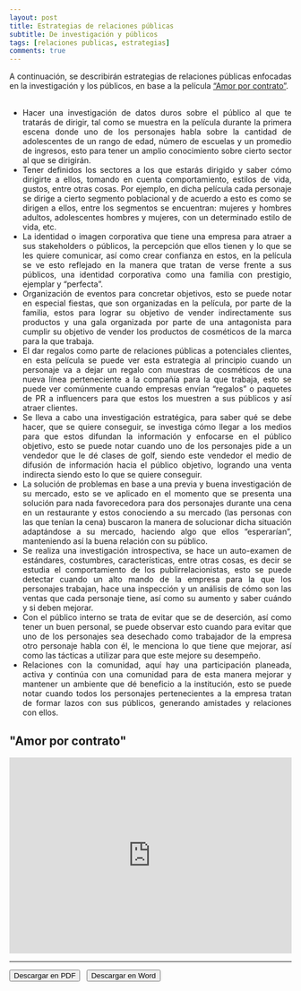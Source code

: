 ```yaml
---
layout: post
title: Estrategias de relaciones públicas
subtitle: De investigación y públicos
tags: [relaciones publicas, estrategias]
comments: true
---
```


<div style="text-align:justify">
A continuación, se describirán estrategias de relaciones públicas enfocadas en la investigación y los públicos, en base a la película <a href="#item1">“Amor por contrato”</a>.<br><br>

<ul>
<li> Hacer una investigación de datos duros sobre el público al que te tratarás de dirigir, tal como se muestra en la película durante la primera escena donde uno de los personajes habla sobre la cantidad de adolescentes de un rango de edad, número de escuelas y un promedio de ingresos, esto para tener un amplio conocimiento sobre cierto sector al que se dirigirán.</li>

<li> Tener definidos los sectores a los que estarás dirigido y saber cómo dirigirte a ellos, tomando en cuenta comportamiento, estilos de vida, gustos, entre
otras cosas. Por ejemplo, en dicha película cada personaje se dirige a cierto segmento poblacional y de acuerdo a esto es como se dirigen a ellos, entre los segmentos se encuentran: mujeres y hombres adultos, adolescentes hombres y mujeres, con un determinado estilo de vida, etc.</li>

<li> La identidad o imagen corporativa que tiene una empresa para atraer a sus stakeholders o públicos, la percepción que ellos tienen y lo que se les quiere comunicar, así como crear confianza en estos, en la película se ve esto reflejado en la manera que tratan de verse frente a sus públicos, una identidad corporativa como una familia con prestigio, ejemplar y “perfecta”.</li>

<li> Organización de eventos para concretar objetivos, esto se puede notar en especial fiestas, que son organizadas en la película, por parte de la familia, estos para lograr su objetivo de vender indirectamente sus productos y una gala organizada por parte de una antagonista para cumplir su objetivo de vender los productos de cosméticos de la marca para la que trabaja.</li>

<li> El dar regalos como parte de relaciones públicas a potenciales clientes, en esta película se puede ver esta estrategia al principio cuando un personaje va a dejar un regalo con muestras de cosméticos de una nueva línea perteneciente a la compañía para la que trabaja, esto se puede ver comúnmente cuando empresas envían “regalos” o paquetes de PR a influencers para que estos los muestren a sus públicos y así atraer clientes.</li>

<li> Se lleva a cabo una investigación estratégica, para saber qué se debe hacer, que se quiere conseguir, se investiga cómo llegar a los medios para que estos difundan la información y enfocarse en el público objetivo, esto se puede notar cuando uno de los personajes pide a un vendedor que le dé clases de golf, siendo este vendedor el medio de difusión de información hacia el público objetivo, logrando una venta indirecta siendo esto lo que se quiere conseguir.</li>

<li> La solución de problemas en base a una previa y buena investigación de su mercado, esto se ve aplicado en el momento que se presenta una solución para nada favorecedora para dos personajes durante una cena en un restaurante y estos conociendo a su mercado (las personas con las que tenían la cena) buscaron la manera de solucionar dicha situación adaptándose a su mercado, haciendo algo que ellos “esperarían”, manteniendo así la buena relación con su público.</li>

<li> Se realiza una investigación introspectiva, se hace un auto-examen de estándares, costumbres, características, entre otras cosas, es decir se estudia el comportamiento de los publirrelacionistas, esto se puede detectar cuando un alto mando de la empresa para la que los personajes trabajan, hace una inspección y un análisis de cómo son las ventas que cada personaje tiene, así como su aumento y saber cuándo y si deben mejorar.</li>

<li> Con el público interno se trata de evitar que se de deserción, así como tener un buen personal, se puede observar esto cuando para evitar que uno de los personajes sea desechado como trabajador de la empresa otro personaje habla con él, le menciona lo que tiene que mejorar, así como las tácticas a utilizar para que este mejore su desempeño.</li>

<li>Relaciones con la comunidad, aquí hay una participación planeada, activa y continúa con una comunidad para de esta manera mejorar y mantener un ambiente que dé beneficio a la institución, esto se puede notar cuando todos los personajes pertenecientes a la empresa tratan de formar lazos con sus públicos, generando amistades y relaciones con ellos.</li>
</ul>
</div>

<a name="item1"></a> 
## "Amor por contrato"

<iframe width="100%" height="350" src="https://www.youtube.com/embed/uH_RmQOczyU" title="YouTube video player" frameborder="0" allow="accelerometer; autoplay; clipboard-write; encrypted-media; gyroscope; picture-in-picture" allowfullscreen></iframe>


--------------------------------------------

<button name="PDF" class="btn-adn"> <a style="text-decoration:none; color: inherit" href="https://katherig.github.io/files/Estrategias-de-investigación-y-públicos.pdf">Descargar en PDF</a> </button> &nbsp; <button name="Word" class="btn-adn"> <a style="text-decoration:none; color: inherit" href="https://katherig.github.io/files/Estrategias-de-investigación-y-públicos.docx">Descargar en Word</a> </button>



